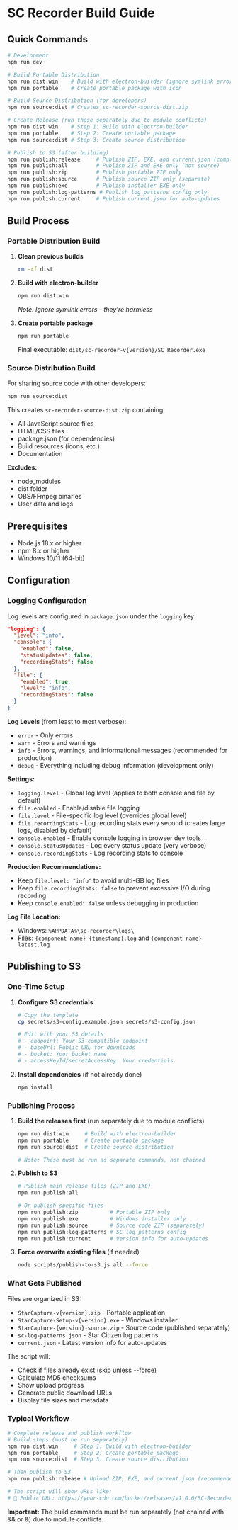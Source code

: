 # SC Recorder Build Guide

## Quick Commands

```bash
# Development
npm run dev

# Build Portable Distribution
npm run dist:win    # Build with electron-builder (ignore symlink errors)
npm run portable    # Create portable package with icon

# Build Source Distribution (for developers)
npm run source:dist # Creates sc-recorder-source-dist.zip

# Create Release (run these separately due to module conflicts)
npm run dist:win    # Step 1: Build with electron-builder
npm run portable    # Step 2: Create portable package
npm run source:dist # Step 3: Create source distribution

# Publish to S3 (after building)
npm run publish:release     # Publish ZIP, EXE, and current.json (complete release)
npm run publish:all         # Publish ZIP and EXE only (not source)
npm run publish:zip         # Publish portable ZIP only
npm run publish:source      # Publish source ZIP only (separate)
npm run publish:exe         # Publish installer EXE only
npm run publish:log-patterns # Publish log patterns config only
npm run publish:current     # Publish current.json for auto-updates
```

## Build Process

### Portable Distribution Build

1. **Clean previous builds**
   ```bash
   rm -rf dist
   ```

2. **Build with electron-builder**
   ```bash
   npm run dist:win
   ```
   *Note: Ignore symlink errors - they're harmless*

3. **Create portable package**
   ```bash
   npm run portable
   ```
   Final executable: `dist/sc-recorder-v{version}/SC Recorder.exe`

### Source Distribution Build

For sharing source code with other developers:

```bash
npm run source:dist
```

This creates `sc-recorder-source-dist.zip` containing:
- All JavaScript source files
- HTML/CSS files
- package.json (for dependencies)
- Build resources (icons, etc.)
- Documentation

**Excludes:**
- node_modules
- dist folder
- OBS/FFmpeg binaries
- User data and logs

## Prerequisites

- Node.js 18.x or higher
- npm 8.x or higher
- Windows 10/11 (64-bit)

## Configuration

### Logging Configuration

Log levels are configured in `package.json` under the `logging` key:

```json
"logging": {
  "level": "info",
  "console": {
    "enabled": false,
    "statusUpdates": false,
    "recordingStats": false
  },
  "file": {
    "enabled": true,
    "level": "info",
    "recordingStats": false
  }
}
```

**Log Levels** (from least to most verbose):
- `error` - Only errors
- `warn` - Errors and warnings
- `info` - Errors, warnings, and informational messages (recommended for production)
- `debug` - Everything including debug information (development only)

**Settings:**
- `logging.level` - Global log level (applies to both console and file by default)
- `file.enabled` - Enable/disable file logging
- `file.level` - File-specific log level (overrides global level)
- `file.recordingStats` - Log recording stats every second (creates large logs, disabled by default)
- `console.enabled` - Enable console logging in browser dev tools
- `console.statusUpdates` - Log every status update (very verbose)
- `console.recordingStats` - Log recording stats to console

**Production Recommendations:**
- Keep `file.level: "info"` to avoid multi-GB log files
- Keep `file.recordingStats: false` to prevent excessive I/O during recording
- Keep `console.enabled: false` unless debugging in production

**Log File Location:**
- Windows: `%APPDATA%\sc-recorder\logs\`
- Files: `{component-name}-{timestamp}.log` and `{component-name}-latest.log`

## Publishing to S3

### One-Time Setup

1. **Configure S3 credentials**
   ```bash
   # Copy the template
   cp secrets/s3-config.example.json secrets/s3-config.json

   # Edit with your S3 details
   # - endpoint: Your S3-compatible endpoint
   # - baseUrl: Public URL for downloads
   # - bucket: Your bucket name
   # - accessKeyId/secretAccessKey: Your credentials
   ```

2. **Install dependencies** (if not already done)
   ```bash
   npm install
   ```

### Publishing Process

1. **Build the releases first** (run separately due to module conflicts)
   ```bash
   npm run dist:win     # Build with electron-builder
   npm run portable     # Create portable package
   npm run source:dist  # Create source distribution

   # Note: These must be run as separate commands, not chained
   ```

2. **Publish to S3**
   ```bash
   # Publish main release files (ZIP and EXE)
   npm run publish:all

   # Or publish specific files
   npm run publish:zip          # Portable ZIP only
   npm run publish:exe          # Windows installer only
   npm run publish:source       # Source code ZIP (separately)
   npm run publish:log-patterns # SC log patterns config
   npm run publish:current      # Version info for auto-updates
   ```

3. **Force overwrite existing files** (if needed)
   ```bash
   node scripts/publish-to-s3.js all --force
   ```

### What Gets Published

Files are organized in S3:
- `StarCapture-v{version}.zip` - Portable application
- `StarCapture-Setup-v{version}.exe` - Windows installer
- `StarCapture-{version}-source.zip` - Source code (published separately)
- `sc-log-patterns.json` - Star Citizen log patterns
- `current.json` - Latest version info for auto-updates

The script will:
- Check if files already exist (skip unless --force)
- Calculate MD5 checksums
- Show upload progress
- Generate public download URLs
- Display file sizes and metadata

### Typical Workflow

```bash
# Complete release and publish workflow
# Build steps (must be run separately)
npm run dist:win     # Step 1: Build with electron-builder
npm run portable     # Step 2: Create portable package
npm run source:dist  # Step 3: Create source distribution

# Then publish to S3
npm run publish:release # Upload ZIP, EXE, and current.json (recommended)

# The script will show URLs like:
# 🔗 Public URL: https://your-cdn.com/bucket/releases/v1.0.0/SC-Recorder-1.0.0-win-portable.zip
```

**Important:** The build commands must be run separately (not chained with && or &) due to module conflicts.